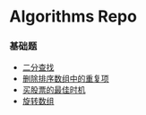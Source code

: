 # Algorithms Repo

### 基础题

- [二分查找](./基础题/二分查找.md)
- [删除排序数组中的重复项](./基础题/删除排序数组中的重复项.md)
- [买股票的最佳时机](./基础题/买股票的最佳时机.md)
- [旋转数组](./基础题/旋转数组.md)